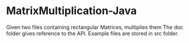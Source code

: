 # MatrixMultiplication-Java
Given two files containing rectangular Matrices, multiplies them
The doc folder gives reference to the API.
Example files are stored in src folder.
